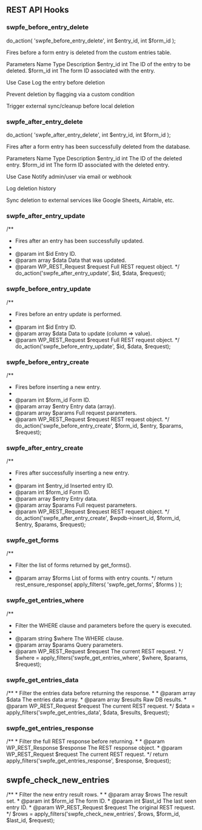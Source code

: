 ## REST API Hooks

### swpfe_before_entry_delete
do_action( 'swpfe_before_entry_delete', int $entry_id, int $form_id );

Fires before a form entry is deleted from the custom entries table.

Parameters
Name	Type	Description
$entry_id	int	The ID of the entry to be deleted.
$form_id	int	The form ID associated with the entry.

Use Case
Log the entry before deletion

Prevent deletion by flagging via a custom condition

Trigger external sync/cleanup before local deletion

### swpfe_after_entry_delete
do_action( 'swpfe_after_entry_delete', int $entry_id, int $form_id );

Fires after a form entry has been successfully deleted from the database.

Parameters
Name	Type	Description
$entry_id	int	The ID of the deleted entry.
$form_id	int	The form ID associated with the deleted entry.

Use Case
Notify admin/user via email or webhook

Log deletion history

Sync deletion to external services like Google Sheets, Airtable, etc.

### swpfe_after_entry_update
/**
* Fires after an entry has been successfully updated.
*
* @param int             $id      Entry ID.
* @param array           $data    Data that was updated.
* @param WP_REST_Request $request Full REST request object.
*/
do_action('swpfe_after_entry_update', $id, $data, $request);

### swpfe_before_entry_update
/**
* Fires before an entry update is performed.
*
* @param int             $id      Entry ID.
* @param array           $data    Data to update (column => value).
* @param WP_REST_Request $request Full REST request object.
*/
do_action('swpfe_before_entry_update', $id, $data, $request);

### swpfe_before_entry_create
/**
* Fires before inserting a new entry.
*
* @param int             $form_id Form ID.
* @param array           $entry   Entry data (array).
* @param array           $params  Full request parameters.
* @param WP_REST_Request $request REST request object.
*/
do_action('swpfe_before_entry_create', $form_id, $entry, $params, $request);

### swpfe_after_entry_create
/**
* Fires after successfully inserting a new entry.
*
* @param int             $entry_id Inserted entry ID.
* @param int             $form_id  Form ID.
* @param array           $entry    Entry data.
* @param array           $params   Full request parameters.
* @param WP_REST_Request $request  REST request object.
*/
do_action('swpfe_after_entry_create', $wpdb->insert_id, $form_id, $entry, $params, $request);

### swpfe_get_forms
/**
* Filter the list of forms returned by get_forms().
*
* @param array $forms List of forms with entry counts.
*/
return rest_ensure_response( apply_filters( 'swpfe_get_forms', $forms ) );

### swpfe_get_entries_where
/**
* Filter the WHERE clause and parameters before the query is executed.
*
* @param string          $where  The WHERE clause.
* @param array           $params Query parameters.
* @param WP_REST_Request $request The current REST request.
*/
$where = apply_filters('swpfe_get_entries_where', $where, $params, $request);

### swpfe_get_entries_data
/**
    * Filter the entries data before returning the response.
    *
    * @param array           $data    The entries data array.
    * @param array           $results Raw DB results.
    * @param WP_REST_Request $request The current REST request.
    */
$data = apply_filters('swpfe_get_entries_data', $data, $results, $request);

### swpfe_get_entries_response
/**
    * Filter the full REST response before returning.
    *
    * @param WP_REST_Response $response The REST response object.
    * @param WP_REST_Request  $request  The current REST request.
    */
return apply_filters('swpfe_get_entries_response', $response, $request);

## swpfe_check_new_entries
/**
    * Filter the new entry result rows.
    *
    * @param array           $rows    The result set.
    * @param int             $form_id The form ID.
    * @param int             $last_id The last seen entry ID.
    * @param WP_REST_Request $request The original REST request.
    */
$rows = apply_filters('swpfe_check_new_entries', $rows, $form_id, $last_id, $request);